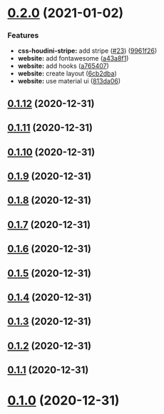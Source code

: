 # [0.2.0](https://github.com/tyankatsu0105/css-houdini/compare/v0.1.12...v0.2.0) (2021-01-02)


### Features

* **css-houdini-stripe:** add stripe ([#23](https://github.com/tyankatsu0105/css-houdini/issues/23)) ([9961f26](https://github.com/tyankatsu0105/css-houdini/commit/9961f2625f12519b6368c7d8f1325339b26ab963))
* **website:** add fontawesome ([a43a8f1](https://github.com/tyankatsu0105/css-houdini/commit/a43a8f1467e35c76e944dfce1c7bfa4a29c36bce))
* **website:** add hooks ([a765407](https://github.com/tyankatsu0105/css-houdini/commit/a765407aca512fecaf1bdb6415060bad6808bfef))
* **website:** create layout ([6cb2dba](https://github.com/tyankatsu0105/css-houdini/commit/6cb2dbacee5a6b638896c49d5f2209b764642a76))
* **website:** use material ui ([813da06](https://github.com/tyankatsu0105/css-houdini/commit/813da067d071c4248a1122529421ef74845ef8ee))



## [0.1.12](https://github.com/tyankatsu0105/css-houdini/compare/v0.1.11...v0.1.12) (2020-12-31)



## [0.1.11](https://github.com/tyankatsu0105/css-houdini/compare/v0.1.10...v0.1.11) (2020-12-31)



## [0.1.10](https://github.com/tyankatsu0105/css-houdini/compare/v0.1.9...v0.1.10) (2020-12-31)



## [0.1.9](https://github.com/tyankatsu0105/css-houdini/compare/v0.1.8...v0.1.9) (2020-12-31)



## [0.1.8](https://github.com/tyankatsu0105/css-houdini/compare/v0.1.7...v0.1.8) (2020-12-31)



## [0.1.7](https://github.com/tyankatsu0105/css-houdini/compare/v0.1.6...v0.1.7) (2020-12-31)



## [0.1.6](https://github.com/tyankatsu0105/css-houdini/compare/v0.1.5...v0.1.6) (2020-12-31)



## [0.1.5](https://github.com/tyankatsu0105/css-houdini/compare/v0.1.2...v0.1.5) (2020-12-31)



## [0.1.4](https://github.com/tyankatsu0105/css-houdini/compare/v0.1.2...v0.1.4) (2020-12-31)



## [0.1.3](https://github.com/tyankatsu0105/css-houdini/compare/v0.1.2...v0.1.3) (2020-12-31)



## [0.1.2](https://github.com/tyankatsu0105/css-houdini/compare/v0.1.1...v0.1.2) (2020-12-31)



## [0.1.1](https://github.com/tyankatsu0105/css-houdini/compare/v0.0.8...v0.1.1) (2020-12-31)



# [0.1.0](https://github.com/tyankatsu0105/css-houdini/compare/v0.0.8...v0.1.0) (2020-12-31)



